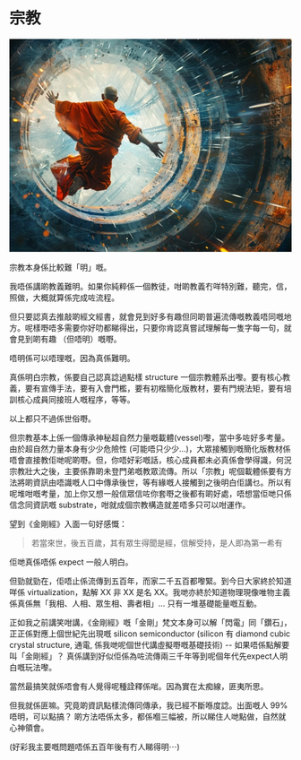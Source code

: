 # 宗教

![image](./images/buddhist_jumping_portal.jpg)

宗教本身係比較難「明」嘅。

我唔係講啲教義難明。如果你純粹係一個教徒，咁啲教義冇咩特別難，聽完，信，照做，大概就算係完成咗流程。

但只要認真去推敲啲經文經書，就會見到好多有趣但同啲普遍流傳嘅教義唔同嘅地方。呢樣嘢唔多需要你好叻都睇得出，只要你肯認真嘗試理解每一隻字每一句，就會見到啲有趣 （但唔明）嘅嘢。

唔明係可以唔理嘅，因為真係難明。

真係明白宗教，係要自己認真諗過點樣 structure 一個宗教體系出嚟。要有核心教義，要有宣傳手法，要有入會門檻，要有初楷簡化版教材，要有門規法矩，要有培訓核心成員同接班人嘅程序，等等。

以上都只不過係世俗嘢。

但宗教基本上係一個傳承神秘超自然力量嘅載體(vessel)嚟，當中多咗好多考量。由於超自然力量本身有少少危險性 (可能唔只少少...)，大眾接觸到嘅簡化版教材係唔會直接教佢哋呢啲嘢。但，你唔好彩嘅話，核心成員都未必真係會學得識，何況宗教壯大之後，主要係靠啲未登門弟嘅教眾流傳。所以「宗教」呢個載體係要有方法將啲資訊由唔識嘅人口中傳承後世，等有緣嘅人接觸到之後明白佢講乜。所以有呢堆咁嘅考量，加上你又想一般信眾信咗你套嘢之後都有啲好處，唔想當佢哋只係信念同資訊嘅 substrate，咁就成個宗教構造就差唔多只可以咁運作。


望到《金剛經》入面一句好感慨：

> 若當來世，後五百歲，其有眾生得聞是經，信解受持，是人即為第一希有

佢哋真係唔係 expect 一般人明白。

但勁就勁在，佢唔止係流傳到五百年，而家二千五百都嚟緊。到今日大家終於知道咩係 virtualization，點解 XX 非 XX 是名 XX。我哋亦終於知道物理現像唯物主義係真係無「我相、人相、眾生相、壽者相」... 只有一堆基礎能量嘅互動。

正如我之前講笑咁講，《金剛經》嘅「金剛」梵文本身可以解「閃電」同「鑽石」，正正係對應上個世紀先出現嘅 silicon semiconductor (silicon 有 diamond cubic crystal structure, 通電, 係我哋呢個世代講虛擬嘢嘅基礎技術) -- 如果唔係點解要叫「金剛經」？ 真係講到好似佢係為咗流傳兩三千年等到呢個年代先expect人明白嘅玩法嚟。

當然最搞笑就係唔會有人覺得呢種詮釋係啱。因為實在太痴線，匪夷所思。

但我就係匪嘛。究竟啲資訊點樣流傳同傳承，我已經不斷喺度諗。出面嘅人 99% 唔明，可以點搞？ 啲方法唔係太多，都係嗰三幅被，所以睇住人哋點做，自然就心神領會。

(好彩我主要嘅問題唔係五百年後有冇人睇得明⋯)
